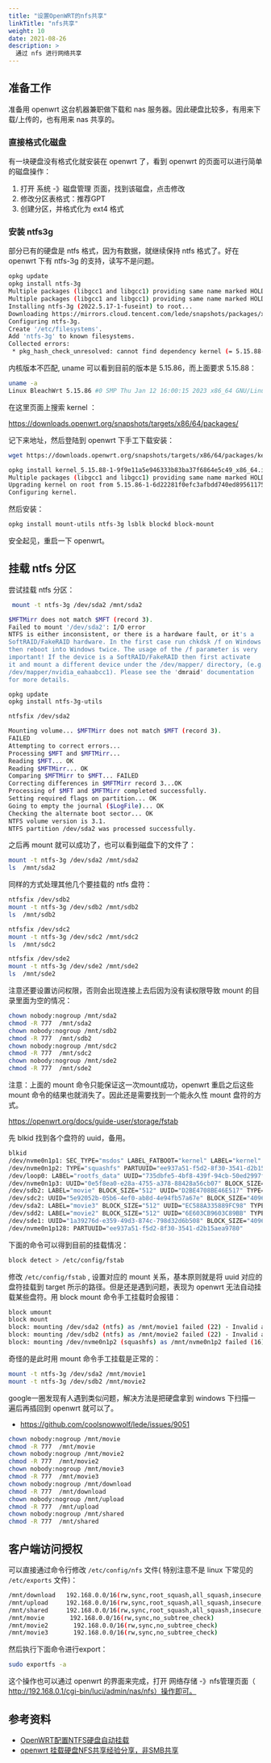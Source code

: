 ```yaml
---
title: "设置OpenWRT的nfs共享"
linkTitle: "nfs共享"
weight: 10
date: 2021-08-26
description: >
  通过 nfs 进行网络共享
---
```


## 准备工作

准备用 openwrt 这台机器兼职做下载和 nas 服务器。因此硬盘比较多，有用来下载/上传的，也有用来 nas 共享的。

### 直接格式化磁盘

有一块硬盘没有格式化就安装在 openwrt 了，看到 openwrt 的页面可以进行简单的磁盘操作：

1. 打开 系统 -》磁盘管理 页面，找到该磁盘，点击修改
2. 修改分区表格式：推荐GPT
3. 创建分区，并格式化为 ext4 格式


### 安装 ntfs3g

部分已有的硬盘是 ntfs 格式，因为有数据，就继续保持 ntfs 格式了。好在 openwrt 下有 ntfs-3g 的支持，读写不是问题。

```bash
opkg update
opkg install ntfs-3g
Multiple packages (libgcc1 and libgcc1) providing same name marked HOLD or PREFER. Using latest.
Multiple packages (libgcc1 and libgcc1) providing same name marked HOLD or PREFER. Using latest.
Installing ntfs-3g (2022.5.17-1-fuseint) to root...
Downloading https://mirrors.cloud.tencent.com/lede/snapshots/packages/x86_64/packages/ntfs-3g_2022.5.17-1-fuseint_x86_64.ipk
Configuring ntfs-3g.
Create '/etc/filesystems'.
Add 'ntfs-3g' to known filesystems.
Collected errors:
 * pkg_hash_check_unresolved: cannot find dependency kernel (= 5.15.88-1-9f9e11a5e946333b83ba37f6864e5c49) for kmod-fuseroot@BleachWrt:~#
```

内核版本不匹配, uname 可以看到目前的版本是  5.15.86，而上面要求  5.15.88：

```bash
uname -a
Linux BleachWrt 5.15.86 #0 SMP Thu Jan 12 16:00:15 2023 x86_64 GNU/Linux
```

在这里页面上搜索 kernel ：

https://downloads.openwrt.org/snapshots/targets/x86/64/packages/

记下来地址，然后登陆到 openwrt 下手工下载安装：

```bash
wget https://downloads.openwrt.org/snapshots/targets/x86/64/packages/kernel_5.15.88-1-9f9e11a5e946333b83ba37f6864e5c49_x86_64.ipk

opkg install kernel_5.15.88-1-9f9e11a5e946333b83ba37f6864e5c49_x86_64.ipk
Multiple packages (libgcc1 and libgcc1) providing same name marked HOLD or PREFER. Using latest.
Upgrading kernel on root from 5.15.86-1-6d22281f0efc3afbdd740ed895611758 to 5.15.88-1-9f9e11a5e946333b83ba37f6864e5c49...
Configuring kernel.
```

然后安装：

```bash
opkg install mount-utils ntfs-3g lsblk blockd block-mount
```

安全起见，重启一下 openwrt。

## 挂载 ntfs 分区

尝试挂载 ntfs 分区：

```bash
 mount -t ntfs-3g /dev/sda2 /mnt/sda2

$MFTMirr does not match $MFT (record 3).
Failed to mount '/dev/sda2': I/O error
NTFS is either inconsistent, or there is a hardware fault, or it's a
SoftRAID/FakeRAID hardware. In the first case run chkdsk /f on Windows
then reboot into Windows twice. The usage of the /f parameter is very
important! If the device is a SoftRAID/FakeRAID then first activate
it and mount a different device under the /dev/mapper/ directory, (e.g.
/dev/mapper/nvidia_eahaabcc1). Please see the 'dmraid' documentation
for more details.
```


```bash
opkg update
opkg install ntfs-3g-utils

ntfsfix /dev/sda2

Mounting volume... $MFTMirr does not match $MFT (record 3).
FAILED
Attempting to correct errors...
Processing $MFT and $MFTMirr...
Reading $MFT... OK
Reading $MFTMirr... OK
Comparing $MFTMirr to $MFT... FAILED
Correcting differences in $MFTMirr record 3...OK
Processing of $MFT and $MFTMirr completed successfully.
Setting required flags on partition... OK
Going to empty the journal ($LogFile)... OK
Checking the alternate boot sector... OK
NTFS volume version is 3.1.
NTFS partition /dev/sda2 was processed successfully.
```

之后再 mount 就可以成功了，也可以看到磁盘下的文件了：

```bash
mount -t ntfs-3g /dev/sda2 /mnt/sda2
ls  /mnt/sda2
```

同样的方式处理其他几个要挂载的 ntfs 盘符：

```bash
ntfsfix /dev/sdb2
mount -t ntfs-3g /dev/sdb2 /mnt/sdb2
ls  /mnt/sdb2

ntfsfix /dev/sdc2
mount -t ntfs-3g /dev/sdc2 /mnt/sdc2
ls  /mnt/sdc2

ntfsfix /dev/sde2
mount -t ntfs-3g /dev/sde2 /mnt/sde2
ls  /mnt/sde2
```

注意还要设置访问权限，否则会出现连接上去后因为没有读权限导致 mount 的目录里面为空的情况：

```bash
chown nobody:nogroup /mnt/sda2
chmod -R 777  /mnt/sda2
chown nobody:nogroup /mnt/sdb2
chmod -R 777  /mnt/sdb2
chown nobody:nogroup /mnt/sdc2
chmod -R 777  /mnt/sdc2
chown nobody:nogroup /mnt/sde2
chmod -R 777  /mnt/sde2
```

注意：上面的 mount 命令只能保证这一次mount成功，openwrt 重启之后这些 mount 命令的结果也就消失了。因此还是需要找到一个能永久性 mount 盘符的方式。


https://openwrt.org/docs/guide-user/storage/fstab

先 blkid 找到各个盘符的 uuid，备用。

```bash
blkid
/dev/nvme0n1p1: SEC_TYPE="msdos" LABEL_FATBOOT="kernel" LABEL="kernel" UUID="1234-ABCD" BLOCK_SIZE="512" TYPE="vfat" PARTUUID="ee937a51-f5d2-8f30-3541-d2b15aea9701"
/dev/nvme0n1p2: TYPE="squashfs" PARTUUID="ee937a51-f5d2-8f30-3541-d2b15aea9702"
/dev/loop0: LABEL="rootfs_data" UUID="735dbfe5-4bf8-439f-94cb-50ed2997f567" BLOCK_SIZE="4096" TYPE="f2fs"
/dev/nvme0n1p3: UUID="0e5f8ea0-e28a-4755-a378-88428a56cb07" BLOCK_SIZE="4096" TYPE="ext4" PARTLABEL="primary" PARTUUID="3991a910-417a-45a1-b0d6-6688f4ba327f"
/dev/sdb2: LABEL="movie" BLOCK_SIZE="512" UUID="D2BE4708BE46E517" TYPE="ntfs" PARTLABEL="Basic data partition" PARTUUID="077af77b-159f-4601-9d8b-41ad3d7b0879"
/dev/sdc2: UUID="5e92052b-05b6-4ef0-ab8d-4e94fb57a67e" BLOCK_SIZE="4096" TYPE="ext4" PARTLABEL="Basic data partition" PARTUUID="be13e060-ac3a-4df5-9608-518dbed32f68"
/dev/sda2: LABEL="movie3" BLOCK_SIZE="512" UUID="EC588A335889FC98" TYPE="ntfs" PARTLABEL="Basic data partition" PARTUUID="f82cea53-7626-4246-8a1a-b92c6e7fe251"
/dev/sdd2: LABEL="movie2" BLOCK_SIZE="512" UUID="6E603CB9603C89BB" TYPE="ntfs" PARTLABEL="Basic data partition" PARTUUID="14062973-ee65-4f58-9a51-a4b418405350"
/dev/sde1: UUID="1a39276d-e359-49d3-874c-798d32d6b508" BLOCK_SIZE="4096" TYPE="ext4" PARTLABEL="primary" PARTUUID="481e1446-14b8-4437-9783-48cf6b721724"
/dev/nvme0n1p128: PARTUUID="ee937a51-f5d2-8f30-3541-d2b15aea9780"
```

下面的命令可以得到目前的挂载情况：

```bash
block detect > /etc/config/fstab
```

修改 `/etc/config/fstab` , 设置对应的 mount 关系，基本原则就是将 uuid 对应的盘符挂载到 target 所示的路径。但是还是遇到问题，表现为 openwrt 无法自动挂载某些盘符。用 block mount 命令手工挂载时会报错：


```bash
block umount
block mount
block: mounting /dev/sda2 (ntfs) as /mnt/movie1 failed (22) - Invalid argument
block: mounting /dev/sdb2 (ntfs) as /mnt/movie2 failed (22) - Invalid argument
block: mounting /dev/nvme0n1p2 (squashfs) as /mnt/nvme0n1p2 failed (16) - Resource busy
```

奇怪的是此时用 mount 命令手工挂载是正常的：

```bash
mount -t ntfs-3g /dev/sda2 /mnt/movie1
mount -t ntfs-3g /dev/sdb2 /mnt/movie2
```

google一圈发现有人遇到类似问题，解决方法是把硬盘拿到 windows 下扫描一遍后再插回到 openwrt 就可以了。

- https://github.com/coolsnowwolf/lede/issues/9051


```bash
chown nobody:nogroup /mnt/movie
chmod -R 777  /mnt/movie
chown nobody:nogroup /mnt/movie2
chmod -R 777  /mnt/movie2
chown nobody:nogroup /mnt/movie3
chmod -R 777  /mnt/movie3
chown nobody:nogroup /mnt/download
chmod -R 777  /mnt/download
chown nobody:nogroup /mnt/upload
chmod -R 777  /mnt/upload
chown nobody:nogroup /mnt/shared
chmod -R 777  /mnt/shared
```

## 客户端访问授权

可以直接通过命令行修改  `/etc/config/nfs` 文件(  特别注意不是 linux 下常见的 `/etc/exports` 文件)：

```bash
/mnt/download   192.168.0.0/16(rw,sync,root_squash,all_squash,insecure,no_subtree_check)
/mnt/upload     192.168.0.0/16(rw,sync,root_squash,all_squash,insecure,no_subtree_check)
/mnt/shared     192.168.0.0/16(rw,sync,root_squash,all_squash,insecure,no_subtree_check)
/mnt/movie       192.168.0.0/16(rw,sync,no_subtree_check)
/mnt/movie2       192.168.0.0/16(rw,sync,no_subtree_check)
/mnt/movie3       192.168.0.0/16(rw,sync,no_subtree_check)
```

然后执行下面命令进行export：

```bash
sudo exportfs -a
```

这个操作也可以通过 openwrt 的界面来完成，打开 网络存储 -》nfs管理页面（ http://192.168.0.1/cgi-bin/luci/admin/nas/nfs）操作即可。

## 参考资料

- [OpenWRT配置NTFS硬盘自动挂载](https://zhuanlan.zhihu.com/p/554873559)
- [openwrt 挂载硬盘NFS共享经验分享，非SMB共享](https://www.right.com.cn/forum/thread-8247943-1-1.html)